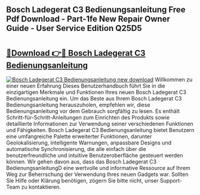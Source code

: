 ## Bosch Ladegerat C3 Bedienungsanleitung Free Pdf Download - Part-1fe New Repair Owner Guide - User Service Edition Q25D5

# <h2><a href="http://df13mdn.blite.top/?on=Bosch+Ladegerat+C3+Bedienungsanleitung">🔗Download 👉🔴 Bosch Ladegerat C3 Bedienungsanleitung</a></h2>

[![Bosch Ladegerat C3 Bedienungsanleitung new download](https://i.imgur.com/lujVjoI.png)](http://df13mdn.blite.top/?on=Bosch+Ladegerat+C3+Bedienungsanleitung)
Willkommen zu einer neuen Erfahrung Dieses Benutzerhandbuch führt Sie in die einzigartigen Merkmale und Funktionen Ihres neuen Bosch Ladegerat C3 Bedienungsanleitung ein. Um das Beste aus Ihrem Bosch Ladegerat C3 Bedienungsanleitung herauszuholen, empfehlen wir, diese Bedienungsanleitung vor dem Gebrauch sorgfältig zu lesen. Es enthält Schritt-für-Schritt-Anleitungen zum Einrichten des Produkts sowie detaillierte Informationen zur Verwendung seiner verschiedenen Funktionen und Fähigkeiten. Bosch Ladegerat C3 Bedienungsanleitung bietet Benutzern eine umfangreiche Palette erweiterter Funktionen, darunter Geolokalisierung, intelligente Warnungen, anpassbare Designs und automatische Synchronisierung, die alle einfach über die benutzerfreundliche und intuitive Benutzeroberfläche gesteuert werden können. Wir gehen davon aus, dass das Bosch Ladegerat C3 BedienungsanleitungD eine wertvolle und informative Ressource auf Ihrem Weg zur Beherrschung der Verwendung Ihres neuen Gadgets war. Sollten Sie Hilfe oder Klärung benötigen, zögern Sie bitte nicht, unser Support-Team zu kontaktieren.
